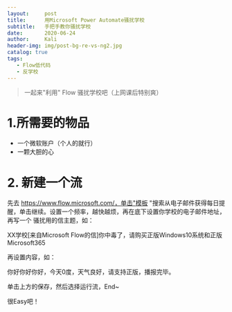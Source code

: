 ```yaml
---
layout:     post
title:      用Microsoft Power Automate骚扰学校
subtitle:   手把手教你骚扰学校
date:       2020-06-24
author:     Kali
header-img: img/post-bg-re-vs-ng2.jpg
catalog: true
tags:
   - Flow低代码
   - 反学校
---
```


>一起来"利用" Flow 骚扰学校吧（上网课后特别爽）


# 1.所需要的物品

* 一个微软账户（个人的就行）
* 一颗大胆的心

# 2. 新建一个流

先去 https://www.flow.microsoft.com/，单击"模板 "搜索从电子邮件获得每日提醒，单击继续。设置一个频率，越快越烦，再在底下设置你学校的电子邮件地址，再写一个
骚扰用的信主题，如：

XX学校[来自Microsoft Flow的信]你中毒了，请购买正版Windows10系统和正版Microsoft365

再设置内容，如：

你好你好你好，今天0度，天气良好，请支持正版，播报完毕。

单击上方的保存，然后选择运行流，End~

很Easy吧！



